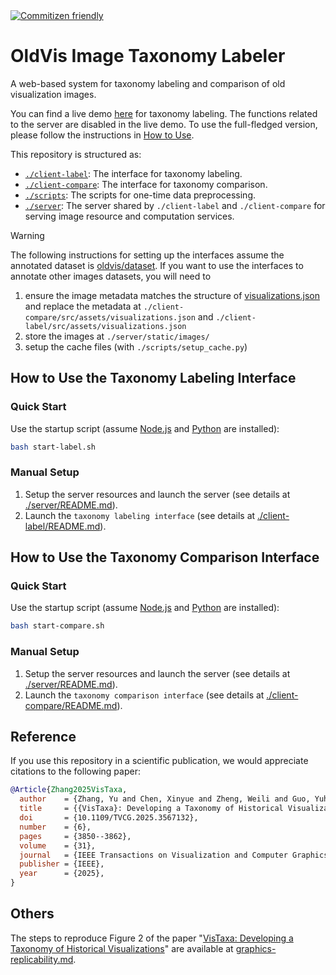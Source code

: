 <a href="http://commitizen.github.io/cz-cli/">
    <img alt="Commitizen friendly" src="https://img.shields.io/badge/commitizen-friendly-brightgreen.svg">
</a>

# OldVis Image Taxonomy Labeler

A web-based system for taxonomy labeling and comparison of old visualization images.

You can find a live demo [here](https://oldvis.github.io/image-taxonomy-labeler/) for taxonomy labeling.
The functions related to the server are disabled in the live demo.
To use the full-fledged version, please follow the instructions in [How to Use](#how-to-use-the-taxonomy-labeling-interface).

This repository is structured as:
- [`./client-label`](./client-label/): The interface for taxonomy labeling.
- [`./client-compare`](./client-compare/): The interface for taxonomy comparison.
- [`./scripts`](./scripts/): The scripts for one-time data preprocessing.
- [`./server`](./server/): The server shared by `./client-label` and `./client-compare` for serving image resource and computation services.

> [!WARNING]  
> The following instructions for setting up the interfaces assume the annotated dataset is [oldvis/dataset](https://github.com/oldvis/dataset/blob/main/dataset/output/visualizations.json).
> If you want to use the interfaces to annotate other images datasets, you will need to
> 1. ensure the image metadata matches the structure of [visualizations.json](https://github.com/oldvis/dataset/blob/main/dataset/output/visualizations.json) and replace the metadata at `./client-compare/src/assets/visualizations.json` and `./client-label/src/assets/visualizations.json`
> 2. store the images at `./server/static/images/`
> 3. setup the cache files (with `./scripts/setup_cache.py`)

## How to Use the Taxonomy Labeling Interface

### Quick Start

Use the startup script (assume [Node.js](https://nodejs.org/) and [Python](https://www.python.org/downloads/) are installed):

```bash
bash start-label.sh
```

### Manual Setup

1. Setup the server resources and launch the server (see details at [./server/README.md](./server/README.md#how-to-use)).
2. Launch the `taxonomy labeling interface` (see details at [./client-label/README.md](./client-label/README.md#how-to-use)).

## How to Use the Taxonomy Comparison Interface

### Quick Start

Use the startup script (assume [Node.js](https://nodejs.org/) and [Python](https://www.python.org/downloads/) are installed):

```bash
bash start-compare.sh
```

### Manual Setup

1. Setup the server resources and launch the server (see details at [./server/README.md](./server/README.md#how-to-use)).
2. Launch the `taxonomy comparison interface` (see details at [./client-compare/README.md](./client-compare/README.md#how-to-use)).

## Reference

If you use this repository in a scientific publication, we would appreciate citations to the following paper:

```bibtex
@Article{Zhang2025VisTaxa,
  author    = {Zhang, Yu and Chen, Xinyue and Zheng, Weili and Guo, Yuhan and Li, Guozheng and Chen, Siming and Yuan, Xiaoru},
  title     = {{VisTaxa}: Developing a Taxonomy of Historical Visualizations},
  doi       = {10.1109/TVCG.2025.3567132},
  number    = {6},
  pages     = {3850--3862},
  volume    = {31},
  journal   = {IEEE Transactions on Visualization and Computer Graphics},
  publisher = {IEEE},
  year      = {2025},
}
```

## Others

The steps to reproduce Figure 2 of the paper "[VisTaxa: Developing a Taxonomy of Historical Visualizations](https://doi.org/10.1109/TVCG.2025.3567132)" are available at [graphics-replicability.md](./graphics-replicability.md).
